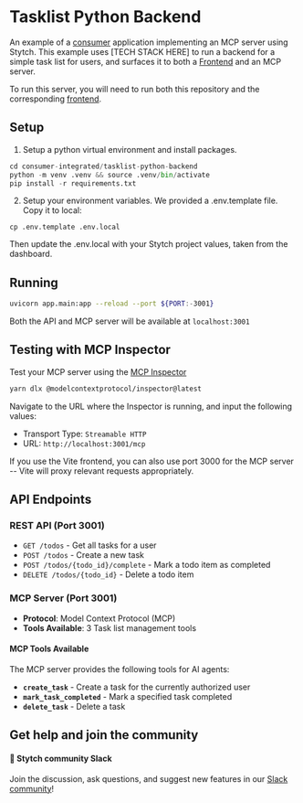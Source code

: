 # Tasklist Python Backend

An example of a [consumer](https://stytch.com/docs/guides) application implementing an MCP server using Stytch. This example uses [TECH STACK HERE] to run a backend for a simple task list for users, and surfaces it to both a [Frontend](https://github.com/stytchauth/mcp-examples/tree/main/consumer-integrated/tasklist-frontend) and an MCP server.

To run this server, you will need to run both this repository and the corresponding [frontend](https://github.com/stytchauth/mcp-examples/tree/main/consumer-integrated/tasklist-frontend).

## Setup

1. Setup a python virtual environment and install packages.

```python
cd consumer-integrated/tasklist-python-backend
python -m venv .venv && source .venv/bin/activate
pip install -r requirements.txt
```

2. Setup your environment variables. We provided a .env.template file. Copy it to local:

```
cp .env.template .env.local
```

Then update the .env.local with your Stytch project values, taken from the dashboard.

## Running

```bash
uvicorn app.main:app --reload --port ${PORT:-3001}
```

Both the API and MCP server will be available at `localhost:3001`

## Testing with MCP Inspector

Test your MCP server using the [MCP Inspector](https://modelcontextprotocol.io/docs/tools/inspector)

```bash
yarn dlx @modelcontextprotocol/inspector@latest
```

Navigate to the URL where the Inspector is running, and input the following values:

- Transport Type: `Streamable HTTP`
- URL: `http://localhost:3001/mcp`

If you use the Vite frontend, you can also use port 3000 for the MCP server -- Vite will proxy relevant requests appropriately.

## API Endpoints

### REST API (Port 3001)

- `GET /todos` - Get all tasks for a user
- `POST /todos` - Create a new task
- `POST /todos/{todo_id}/complete` - Mark a todo item as completed
- `DELETE /todos/{todo_id}` - Delete a todo item

### MCP Server (Port 3001)

- **Protocol**: Model Context Protocol (MCP)
- **Tools Available**: 3 Task list management tools

#### MCP Tools Available

The MCP server provides the following tools for AI agents:

- **`create_task`** - Create a task for the currently authorized user
- **`mark_task_completed`** - Mark a specified task completed
- **`delete_task`** - Delete a task

## Get help and join the community

#### :speech_balloon: Stytch community Slack

Join the discussion, ask questions, and suggest new features in our [Slack community](https://stytch.com/docs/resources/support/overview)!
